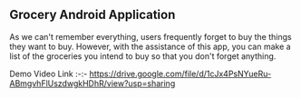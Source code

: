 

## Grocery Android Application

As we can't remember everything, users frequently forget to buy the things they want to buy. However, with the assistance of this app, you can make a list of the groceries you intend to buy so that you don't forget anything.


Demo Video Link :-:- https://drive.google.com/file/d/1cJx4PsNYueRu-ABmgvhFlUszdwgkHDhR/view?usp=sharing
